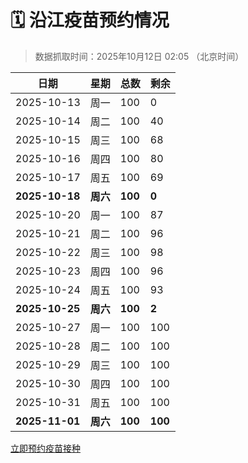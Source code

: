 # 🗓️ 沿江疫苗预约情况

> 数据抓取时间：2025年10月12日 02:05 （北京时间）

| 日期 | 星期 | 总数 | 剩余 |
|------|------|------|------|
| 2025-10-13 | 周一 | 100 | 0 |
| 2025-10-14 | 周二 | 100 | 40 |
| 2025-10-15 | 周三 | 100 | 68 |
| 2025-10-16 | 周四 | 100 | 80 |
| 2025-10-17 | 周五 | 100 | 69 |
| **2025-10-18** | **周六** | **100** | **0** |
| 2025-10-20 | 周一 | 100 | 87 |
| 2025-10-21 | 周二 | 100 | 96 |
| 2025-10-22 | 周三 | 100 | 98 |
| 2025-10-23 | 周四 | 100 | 96 |
| 2025-10-24 | 周五 | 100 | 93 |
| **2025-10-25** | **周六** | **100** | **2** |
| 2025-10-27 | 周一 | 100 | 100 |
| 2025-10-28 | 周二 | 100 | 100 |
| 2025-10-29 | 周三 | 100 | 100 |
| 2025-10-30 | 周四 | 100 | 100 |
| 2025-10-31 | 周五 | 100 | 100 |
| **2025-11-01** | **周六** | **100** | **100** |


<div class="button-container">
<a class="btn" href="http://yfzweb.ishequ.net/#/login" target="_blank">立即预约疫苗接种</a>
</div>
